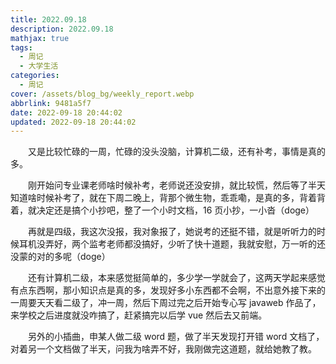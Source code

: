 ```yaml
---
title: 2022.09.18
description: 2022.09.18
mathjax: true
tags:
  - 周记
  - 大学生活
categories:
  - 周记
cover: /assets/blog_bg/weekly_report.webp
abbrlink: 9481a5f7
date: 2022-09-18 20:44:02
updated: 2022-09-18 20:44:02
---
```


&emsp;&emsp;又是比较忙碌的一周，忙碌的没头没脑，计算机二级，还有补考，事情是真的多。

&emsp;&emsp;刚开始问专业课老师啥时候补考，老师说还没安排，就比较慌，然后等了半天知道啥时候补考了，就在下周二晚上，背那个微生物，乖乖嘞，是真的多，背着背着，就决定还是搞个小抄吧，整了一个小时文档，16 页小抄，一小沓（doge）

&emsp;&emsp;再就是四级，我这次没报，我对象报了，她说考的还挺不错，就是听听力的时候耳机没弄好，两个监考老师都没搞好，少听了快十道题，我就安慰，万一听的还没蒙的对的多呢（doge）

&emsp;&emsp;还有计算机二级，本来感觉挺简单的，多少学一学就会了，这两天学起来感觉有点东西啊，那小知识点是真的多，发现好多小东西都不会啊，不出意外接下来的一周要天天看二级了，冲一周，然后下周过完之后开始专心写 javaweb 作品了，来学校之后进度就没咋搞了，赶紧搞完以后学 vue 然后去又前端。

&emsp;&emsp;另外的小插曲，申某人做二级 word 题，做了半天发现打开错 word 文档了，对着另一个文档做了半天，问我为啥弄不好，我刚做完这道题，就给她教了教。
